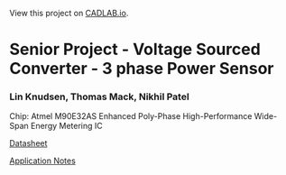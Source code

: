 View this project on [CADLAB.io](https://cadlab.io/project/28017). 

# Senior Project - Voltage Sourced Converter - 3 phase Power Sensor
### Lin Knudsen, Thomas Mack, Nikhil Patel
Chip: Atmel M90E32AS Enhanced Poly-Phase High-Performance Wide-Span
Energy Metering IC

[Datasheet](https://ww1.microchip.com/downloads/aemDocuments/documents/OTH/ProductDocuments/DataSheets/Atmel-46003-SE-M90E32AS-Datasheet.pdf)

[Application Notes](https://ww1.microchip.com/downloads/aemDocuments/documents/OTH/ApplicationNotes/ApplicationNotes/Atmel-46103-SE-M90E32AS-ApplicationNote.pdf)